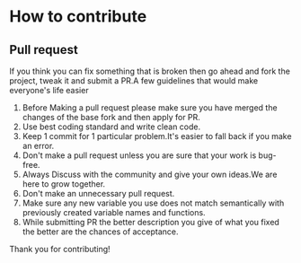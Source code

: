 # How to contribute

## Pull request
If you think you can fix something that is broken then go ahead and fork the project, tweak it and submit a PR.A few guidelines 
that would make everyone's life easier 

1. Before Making a pull request please make sure you have merged the changes of the base fork and then apply for PR.
2. Use best coding standard and write clean code.
3. Keep 1 commit for 1 particular problem.It's easier to fall back if you make an error.
4. Don't make a pull request unless you are sure that your work is bug-free.
5. Always Discuss with the community and give your own ideas.We are here to grow together.
6. Don't make an unnecessary pull request.
7. Make sure any new variable you use does not match semantically with previously created variable names and functions.
8. While submitting PR the better description you give of what you fixed the better are the chances of acceptance.

Thank you for contributing!
